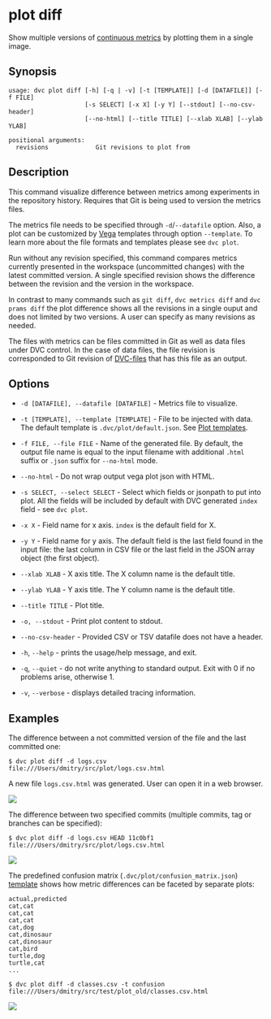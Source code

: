 # plot diff

Show multiple versions of [continuous metrics](/doc/command-reference/plot) by
plotting them in a single image.

## Synopsis

```usage
usage: dvc plot diff [-h] [-q | -v] [-t [TEMPLATE]] [-d [DATAFILE]] [-f FILE]
                     [-s SELECT] [-x X] [-y Y] [--stdout] [--no-csv-header]
                     [--no-html] [--title TITLE] [--xlab XLAB] [--ylab YLAB]

positional arguments:
  revisions             Git revisions to plot from
```

## Description

This command visualize difference between metrics among experiments in the
repository history. Requires that Git is being used to version the metrics
files.

The metrics file needs to be specified through `-d`/`--datafile` option. Also, a
plot can be customized by [Vega](https://vega.github.io/) templates through
option `--template`. To learn more about the file formats and templates please
see `dvc plot`.

Run without any revision specified, this command compares metrics currently
presented in the workspace (uncommitted changes) with the latest committed
version. A single specified revision shows the difference between the revision
and the version in the workspace.

In contrast to many commands such as `git diff`, `dvc metrics diff` and
`dvc prams diff` the plot difference shows all the revisions in a single ouput
and does not limited by two versions. A user can specify as many revisions as
needed.

The files with metrics can be files committed in Git as well as data files under
DVC control. In the case of data files, the file revision is corresponded to Git
revision of [DVC-files](/doc/user-guide/dvc-file-format) that has this file as
an output.

## Options

- `-d [DATAFILE], --datafile [DATAFILE]` - Metrics file to visualize.

- `-t [TEMPLATE], --template [TEMPLATE]` - File to be injected with data. The
  default template is `.dvc/plot/default.json`. See
  [Plot templates](/doc/command-reference/plot#plot-templates).

- `-f FILE, --file FILE` - Name of the generated file. By default, the output
  file name is equal to the input filename with additional `.html` suffix or
  `.json` suffix for `--no-html` mode.

- `--no-html` - Do not wrap output vega plot json with HTML.

- `-s SELECT, --select SELECT` - Select which fields or jsonpath to put into
  plot. All the fields will be included by default with DVC generated `index`
  field - see `dvc plot`.

- `-x X` - Field name for x axis. `index` is the default field for X.

- `-y Y` - Field name for y axis. The default field is the last field found in
  the input file: the last column in CSV file or the last field in the JSON
  array object (the first object).

- `--xlab XLAB` - X axis title. The X column name is the default title.

- `--ylab YLAB` - Y axis title. The Y column name is the default title.

- `--title TITLE` - Plot title.

- `-o, --stdout` - Print plot content to stdout.

- `--no-csv-header` - Provided CSV or TSV datafile does not have a header.

- `-h`, `--help` - prints the usage/help message, and exit.

- `-q`, `--quiet` - do not write anything to standard output. Exit with 0 if no
  problems arise, otherwise 1.

- `-v`, `--verbose` - displays detailed tracing information.

## Examples

The difference between a not committed version of the file and the last
committed one:

```dvc
$ dvc plot diff -d logs.csv
file:///Users/dmitry/src/plot/logs.csv.html
```

A new file `logs.csv.html` was generated. User can open it in a web browser.

![](/img/plot_diff_workspace.svg)

The difference between two specified commits (multiple commits, tag or branches
can be specified):

```dvc
$ dvc plot diff -d logs.csv HEAD 11c0bf1
file:///Users/dmitry/src/plot/logs.csv.html
```

![](/img/plot_diff.svg)

The predefined confusion matrix (`.dvc/plot/confusion_matrix.json`)
[template](/doc/command-reference/plot#plot-templates) shows how metric
differences can be faceted by separate plots:

```csv
actual,predicted
cat,cat
cat,cat
cat,cat
cat,dog
cat,dinosaur
cat,dinosaur
cat,bird
turtle,dog
turtle,cat
...
```

```dvc
$ dvc plot diff -d classes.csv -t confusion
file:///Users/dmitry/src/test/plot_old/classes.csv.html
```

![](/img/plot_diff_confusion.svg)
